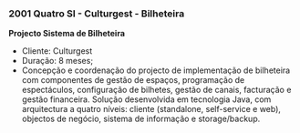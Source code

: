 ### 2001 Quatro SI - Culturgest - Bilheteira

**Projecto Sistema de Bilheteira**
-	Cliente: Culturgest
-	Duração: 8 meses;
-	Concepção e coordenação do projecto de implementação de bilheteira com componentes de gestão de espaços, programação de espectáculos, configuração de bilhetes, gestão de canais, facturação e gestão financeira. Solução desenvolvida em tecnologia Java, com arquitectura a quatro níveis: cliente (standalone, self-service e web), objectos de negócio, sistema de informação e storage/backup.
